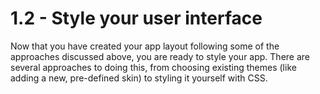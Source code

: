 # 1.2 - Style your user interface

Now that you have created your app layout following some of the approaches discussed above, you are ready to style your app. There are several approaches to doing this, from choosing existing themes (like adding a new, pre-defined skin) to styling it yourself with CSS.
